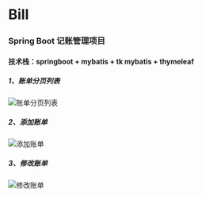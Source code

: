 # Bill
### Spring Boot 记账管理项目

#### 技术栈：springboot + mybatis + tk mybatis + thymeleaf

##### 1、账单分页列表
![账单分页列表](https://user-images.githubusercontent.com/66428632/132096269-834e4b49-7119-4e27-8014-0b2baf80ce39.png)

##### 2、添加账单
![添加账单](https://user-images.githubusercontent.com/66428632/132096300-0da2ff9d-2f5f-4888-a448-9b489e046047.png)

##### 3、修改账单
![修改账单](https://user-images.githubusercontent.com/66428632/132096318-bfe64a4f-7a6d-49dd-962d-5d1c60533e41.png)


